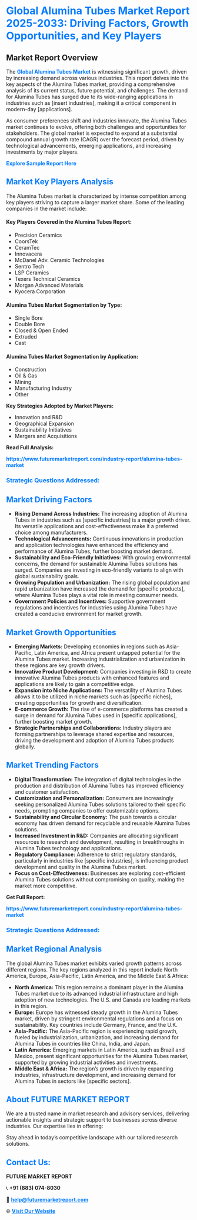 <h1 style="color: #007BFF;">Global Alumina Tubes Market Report 2025-2033: Driving Factors, Growth Opportunities, and Key Players</h1>

<section id="overview">
<h2>Market Report Overview</h2>
<p>The <a href="https://www.futuremarketreport.com/industry-report/alumina-tubes-market" style="color: #007BFF; text-decoration: none;"><strong>Global Alumina Tubes Market</strong></a> is witnessing significant growth, driven by increasing demand across various industries. This report delves into the key aspects of the Alumina Tubes market, providing a comprehensive analysis of its current status, future potential, and challenges. The demand for Alumina Tubes has surged due to its wide-ranging applications in industries such as [insert industries], making it a critical component in modern-day [applications].</p>
<p>As consumer preferences shift and industries innovate, the Alumina Tubes market continues to evolve, offering both challenges and opportunities for stakeholders. The global market is expected to expand at a substantial compound annual growth rate (CAGR) over the forecast period, driven by technological advancements, emerging applications, and increasing investments by major players.</p>
</section>

<section id="overview">
<p><a href="https://www.futuremarketreport.com/request-sample/reportId=89034" style="color: #007BFF; text-decoration: none;"><strong>Explore Sample Report Here</strong></a></p>
</section>

<section id="key-players">
<h2 style="color: #007BFF;">Market Key Players Analysis</h2>
<p>The Alumina Tubes market is characterized by intense competition among key players striving to capture a larger market share. Some of the leading companies in the market include:</p>
<h4>Key Players Covered in the Alumina Tubes Report:</h4>
<ul><li>Precision Ceramics</li><li>CoorsTek</li><li>CeramTec</li><li>Innovacera</li><li>McDanel Adv. Ceramic Technologies</li><li>Sentro Tech</li><li>LSP Ceramics</li><li>Texers Technical Ceramics</li><li>Morgan Advanced Materials</li><li>Kyocera Corporation</li></ul>
<h4>Alumina Tubes Market Segmentation by Type:</h4>
<ul><li>Single Bore</li><li>Double Bore</li><li>Closed &amp; Open Ended</li><li>Extruded</li><li>Cast</li></ul>

<h4>Alumina Tubes Market Segmentation by Application:</h4>
<ul><li>Construction</li><li>Oil &amp; Gas</li><li>Mining</li><li>Manufacturing Industry</li><li>Other</li></ul>
<p><strong>Key Strategies Adopted by Market Players:</strong></p>
<ul>
<li>Innovation and R&D</li>
<li>Geographical Expansion</li>
<li>Sustainability Initiatives</li>
<li>Mergers and Acquisitions</li>
</ul>
</section>

<section>
<p><strong>Read Full Analysis: </strong></p><a href="https://www.futuremarketreport.com/industry-report/alumina-tubes-market" style="color: #007BFF; text-decoration: none;"><strong>https://www.futuremarketreport.com/industry-report/alumina-tubes-market</strong></a>
<h3 style="color: #007BFF;">Strategic Questions Addressed:</h3>
</section>

<section id="driving-factors">
<h2 style="color: #007BFF;">Market Driving Factors</h2>
<ul>
<li><strong>Rising Demand Across Industries:</strong> The increasing adoption of Alumina Tubes in industries such as [specific industries] is a major growth driver. Its versatile applications and cost-effectiveness make it a preferred choice among manufacturers.</li>
<li><strong>Technological Advancements:</strong> Continuous innovations in production and application technologies have enhanced the efficiency and performance of Alumina Tubes, further boosting market demand.</li>
<li><strong>Sustainability and Eco-Friendly Initiatives:</strong> With growing environmental concerns, the demand for sustainable Alumina Tubes solutions has surged. Companies are investing in eco-friendly variants to align with global sustainability goals.</li>
<li><strong>Growing Population and Urbanization:</strong> The rising global population and rapid urbanization have increased the demand for [specific products], where Alumina Tubes plays a vital role in meeting consumer needs.</li>
<li><strong>Government Policies and Incentives:</strong> Supportive government regulations and incentives for industries using Alumina Tubes have created a conducive environment for market growth.</li>
</ul>
</section>

<section id="growth-opportunities">
<h2 style="color: #007BFF;">Market Growth Opportunities</h2>
<ul>
<li><strong>Emerging Markets:</strong> Developing economies in regions such as Asia-Pacific, Latin America, and Africa present untapped potential for the Alumina Tubes market. Increasing industrialization and urbanization in these regions are key growth drivers.</li>
<li><strong>Innovative Product Development:</strong> Companies investing in R&D to create innovative Alumina Tubes products with enhanced features and applications are likely to gain a competitive edge.</li>
<li><strong>Expansion into Niche Applications:</strong> The versatility of Alumina Tubes allows it to be utilized in niche markets such as [specific niches], creating opportunities for growth and diversification.</li>
<li><strong>E-commerce Growth:</strong> The rise of e-commerce platforms has created a surge in demand for Alumina Tubes used in [specific applications], further boosting market growth.</li>
<li><strong>Strategic Partnerships and Collaborations:</strong> Industry players are forming partnerships to leverage shared expertise and resources, driving the development and adoption of Alumina Tubes products globally.</li>
</ul>
</section>

<section id="trending-factors">
<h2 style="color: #007BFF;">Market Trending Factors</h2>
<ul>
<li><strong>Digital Transformation:</strong> The integration of digital technologies in the production and distribution of Alumina Tubes has improved efficiency and customer satisfaction.</li>
<li><strong>Customization and Personalization:</strong> Consumers are increasingly seeking personalized Alumina Tubes solutions tailored to their specific needs, prompting companies to offer customizable options.</li>
<li><strong>Sustainability and Circular Economy:</strong> The push towards a circular economy has driven demand for recyclable and reusable Alumina Tubes solutions.</li>
<li><strong>Increased Investment in R&D:</strong> Companies are allocating significant resources to research and development, resulting in breakthroughs in Alumina Tubes technology and applications.</li>
<li><strong>Regulatory Compliance:</strong> Adherence to strict regulatory standards, particularly in industries like [specific industries], is influencing product development and quality in the Alumina Tubes market.</li>
<li><strong>Focus on Cost-Effectiveness:</strong> Businesses are exploring cost-efficient Alumina Tubes solutions without compromising on quality, making the market more competitive.</li>
</ul>
</section>

<section>
<p><strong>Get Full Report: </strong></p><a href="https://www.futuremarketreport.com/industry-report/alumina-tubes-market" style="color: #007BFF; text-decoration: none;"><strong>https://www.futuremarketreport.com/industry-report/alumina-tubes-market</strong></a>
<h3 style="color: #007BFF;">Strategic Questions Addressed:</h3>
</section>


<section id="regional-analysis">
<h2 style="color: #007BFF;">Market Regional Analysis</h2>
<p>The global Alumina Tubes market exhibits varied growth patterns across different regions. The key regions analyzed in this report include North America, Europe, Asia-Pacific, Latin America, and the Middle East & Africa:</p>
<ul>
<li><strong>North America:</strong> This region remains a dominant player in the Alumina Tubes market due to its advanced industrial infrastructure and high adoption of new technologies. The U.S. and Canada are leading markets in this region.</li>
<li><strong>Europe:</strong> Europe has witnessed steady growth in the Alumina Tubes market, driven by stringent environmental regulations and a focus on sustainability. Key countries include Germany, France, and the U.K.</li>
<li><strong>Asia-Pacific:</strong> The Asia-Pacific region is experiencing rapid growth, fueled by industrialization, urbanization, and increasing demand for Alumina Tubes in countries like China, India, and Japan.</li>
<li><strong>Latin America:</strong> Emerging markets in Latin America, such as Brazil and Mexico, present significant opportunities for the Alumina Tubes market, supported by growing industrial activities and investments.</li>
<li><strong>Middle East & Africa:</strong> The region’s growth is driven by expanding industries, infrastructure development, and increasing demand for Alumina Tubes in sectors like [specific sectors].</li>
</ul>
</section>

<footer>
<h2 style="color: #007BFF;">About FUTURE MARKET REPORT</h2>
<p>We are a trusted name in market research and advisory services, delivering actionable insights and strategic support to businesses across diverse industries. Our expertise lies in offering:</p>

<p>Stay ahead in today’s competitive landscape with our tailored research solutions.</p>

<h2 style="color: #007BFF;">Contact Us:</h2>
<p><strong>FUTURE MARKET REPORT</strong></p>
<p>📞 <strong>+91 (883) 074-8030</strong></p>
<p>📧 <strong><a href="mailto:help@futuremarketreport.com" style="color: #007BFF;">help@futuremarketreport.com</a></strong></p>
<p>🌐 <strong><a href="https://www.futuremarketreport.com/" style="color: #007BFF;">Visit Our Website</a></strong></p>
</footer>